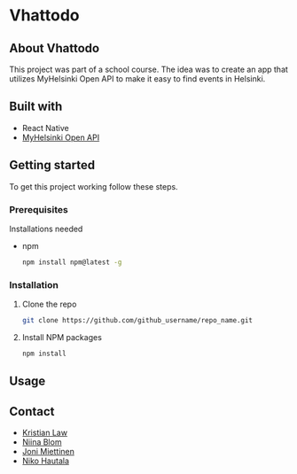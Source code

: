 # Vhattodo

## About Vhattodo
This project was part of a school course. The idea was to create an app that utilizes MyHelsinki Open API to make it easy to find events in Helsinki.
## Built with
* []() React Native
* []() [MyHelsinki Open API](http://open-api.myhelsinki.fi/)

## Getting started
To get this project working follow these steps.
### Prerequisites
Installations needed
* npm
  ```sh
  npm install npm@latest -g
  ```
### Installation
1. Clone the repo
   ```sh
   git clone https://github.com/github_username/repo_name.git
   ```
2. Install NPM packages
   ```sh
   npm install
   ```
## Usage

## Contact
* []() [Kristian Law](https://github.com/kristianlaw)
* []() [Niina Blom](https://github.com/niinab)
* []() [Joni Miettinen](https://github.com/Jonnemanni)
* []() [Niko Hautala](https://github.com/Epoggi)
